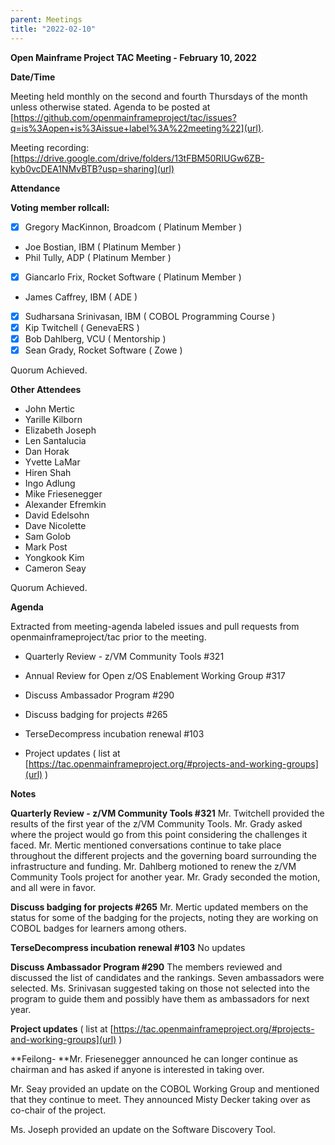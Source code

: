 ```yaml
---
parent: Meetings
title: "2022-02-10"
---
```


**Open Mainframe Project TAC Meeting - February 10, 2022**

**Date/Time**

Meeting held monthly on the second and fourth Thursdays of the month unless otherwise stated. Agenda to be posted at [https://github.com/openmainframeproject/tac/issues?q=is%3Aopen+is%3Aissue+label%3A%22meeting%22](url).
 
Meeting recording: [https://drive.google.com/drive/folders/13tFBM50RIUGw6ZB-kyb0vcDEA1NMvBTB?usp=sharing](url)

**Attendance**

**Voting member rollcall:**

- [x]  Gregory MacKinnon, Broadcom ( Platinum Member )
-    Joe Bostian, IBM ( Platinum Member )
-    Phil Tully, ADP ( Platinum Member )
- [x]  Giancarlo Frix, Rocket Software ( Platinum Member )
-    James Caffrey, IBM ( ADE )
- [x]  Sudharsana Srinivasan, IBM ( COBOL Programming Course )
- [x]  Kip Twitchell ( GenevaERS )
- [x]  Bob Dahlberg, VCU ( Mentorship )
- [x]  Sean Grady, Rocket Software ( Zowe )

Quorum Achieved.

**Other Attendees**

- John Mertic
- Yarille Kilborn
- Elizabeth Joseph
- Len Santalucia
- Dan Horak
- Yvette LaMar
- Hiren Shah
- Ingo Adlung
- Mike Friesenegger
- Alexander Efremkin
- David Edelsohn
- Dave Nicolette
- Sam Golob
- Mark Post
- Yongkook Kim
- Cameron Seay

Quorum Achieved.



**Agenda**

Extracted from meeting-agenda labeled issues and pull requests from openmainframeproject/tac prior to the meeting.

- Quarterly Review - z/VM Community Tools #321

- Annual Review for Open z/OS Enablement Working Group #317

- Discuss Ambassador Program #290

- Discuss badging for projects #265

- TerseDecompress incubation renewal #103

- Project updates ( list at [https://tac.openmainframeproject.org/#projects-and-working-groups](url) )



**Notes**

**Quarterly Review - z/VM Community Tools #321**
Mr. Twitchell provided the results of the first year of the z/VM Community Tools. Mr. Grady asked where the project would go from this point considering the challenges it faced. Mr. Mertic mentioned conversations continue to take place throughout the different projects and the governing board surrounding the infrastructure and funding.
Mr. Dahlberg motioned to renew the z/VM Community Tools project for another year.  Mr. Grady seconded the motion, and all were in favor. 
 
**Discuss badging for projects #265**
Mr. Mertic updated members on the status for some of the badging for the projects, noting they are working on COBOL badges for learners among others.

**TerseDecompress incubation renewal #103**
No updates

**Discuss Ambassador Program #290**
The members reviewed and discussed the list of candidates and the rankings. Seven ambassadors were selected. Ms. Srinivasan suggested taking on those not selected into the program to guide them and possibly have them as ambassadors for next year.


**Project updates** ( list at [https://tac.openmainframeproject.org/#projects-and-working-groups](url) )

**Feilong- **Mr. Friesenegger announced he can longer continue as chairman and has asked if anyone is interested in taking over.

Mr. Seay provided an update on the COBOL Working Group and mentioned that they continue to meet. They announced Misty Decker taking over as co-chair of the project.

Ms. Joseph provided an update on the Software Discovery Tool.

 
